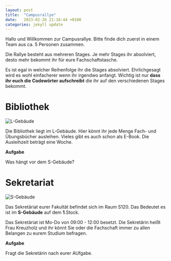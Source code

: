 ```yaml
---
layout: post
title:  "Campusrallye"
date:   2023-02-26 21:16:44 +0100
categories: jekyll update
---
```


Hallo und Willkommen zur Campusrallye.
Bitte finde dich zuerst in einem Team aus ca. 5 Personen zusammen.

Die Rallye besteht aus mehreren Stages.
Je mehr Stages ihr absolviert, desto mehr bekommt ihr für eure Fachschaftstasche.

Es ist egal in welcher Reihenfolge ihr die Stages absolviert.
Ehrlichgesagt wird es wohl einfacherer wenn ihr irgendwo anfangt.
Wichtig ist nur **dass ihr euch die Codewörter aufschreibt** die ihr auf den verschiedenen Stages bekommt.

# Bibliothek

![L-Gebäude](https://upload.wikimedia.org/wikipedia/commons/thumb/c/c3/Mannheim_Hochschule_Geb%C3%A4ude11_20100917.jpg/440px-Mannheim_Hochschule_Geb%C3%A4ude11_20100917.jpg)

Die Bibliothek liegt im L-Gebäude.
Hier könnt ihr jede Menge Fach- und Übungsbücher ausleihen.
Vieles gibt es auch schon als E-Book.
Die Ausleihzeit beträgt eine Woche.

**Aufgabe**

Was hängt vor dem S-Gebäude?


# Sekretariat
![S-Gebäude](https://lh3.googleusercontent.com/p/AF1QipN76Elzk6DEop3n80PLId5dlE45a_GOL_YbP4C0=s680-w680-h510)

Das Sekretäriat eurer Fakultät befindet sich im Raum S120.
Das Bedeutet es ist im **S-Gebäude** auf dem **1**.Stock.

Das Sekretäriat ist Mo-Do von 09:00 - 12:00 besetzt.
Die Sekretärin heißt Frau Kreuzholz und ihr könnt Sie oder die Fachschaft immer zu allen Belangen zu eurem Studium befragen.

**Aufgabe**

Fragt die Sekretärin nach eurer AUfgabe.